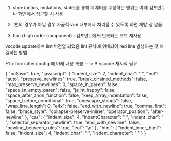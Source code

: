 1. store(actios, mutations, state)를 통해 데이터를 수정하는 행위는 여러 컴포넌트나 화면에서 접근할 시 사용
2. 1번의 경우가 아닐 경우 가급적 vue 내부에서 처리될 수 있도록 하면 개발 상 깔끔.

1. hoc (high order component) 
 : 컴포넌트에서 반복되는 코드 재사용

 vscode update하며 lint 버전업 되었음
 lint 규칙에 위배되어 red line 발생하는 것 해결하는 방법

 F1 > formatter config 에 아래 내용 복붙 ---> !! vscode 재시작 필요
 
 {
  "onSave": true,
  "javascript": {
    "indent_size": 2,
    "indent_char": " ",
    "eol": "auto",
    "preserve_newlines": true,
    "break_chained_methods": false,
    "max_preserve_newlines": 0,
    "space_in_paren": false,
    "space_in_empty_paren": false,
    "jslint_happy": false,
    "space_after_anon_function": false,
    "keep_array_indentation": false,
    "space_before_conditional": true,
    "unescape_strings": false,
    "wrap_line_length": 0,
    "e4x": false,
    "end_with_newline": true,
    "comma_first": false,
    "brace_style": "collapse-preserve-inline",
    "operator_position": "after-newline"
  },
  "css": {
    "indent_size": 4,
    "indentCharacter": " ",
    "indent_char": " ",
    "selector_separator_newline": true,
    "end_with_newline": false,
    "newline_between_rules": true,
    "eol": "\n"
  },
  "html": {
    "indent_inner_html": false,
    "indent_size": 4,
    "indent_char": " ",
    "indent_character": " "
  }
}
